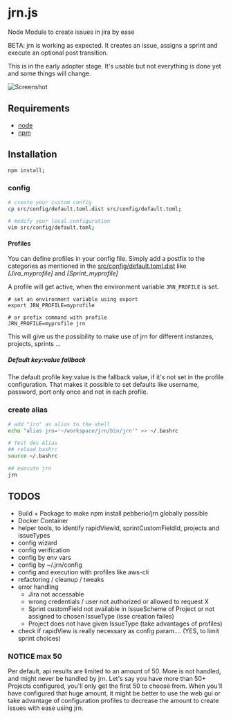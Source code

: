 # jrn.js
Node Module to create issues in jira by ease

BETA: jrn is working as expected.
It creates an issue, assigns a sprint and execute an optional post transition. 

This is in the early adopter stage. It's usable but not everything is done yet and some things will change. 

![Screenshot](./screenshot.gif)

## Requirements
* [node](https://nodejs.org/)
* [npm](https://www.npmjs.com/)

## Installation
```bash
npm install;
```

### config 
```bash
# create your custom config
cp src/config/default.toml.dist src/config/default.toml;

# modify your local configuration
vim src/config/default.toml;
```


#### Profiles

You can define profiles in your config file.
Simply add a postfix to the categories as mentioned in the 
[src/config/default.toml.dist](src/config/default.toml.dist) like *[Jira_myprofile]* and *[Sprint_myprofile]*

A profile will get active, when the environment variable `JRN_PROFILE` is set.
```
# set an environment variable using export
export JRN_PROFILE=myprofile

# or prefix command with profile
JRN_PROFILE=myprofile jrn
```

This will give us the possibility to make use of jrn for different instanzes, projects, sprints ...

##### Default key:value fallback
The default profile key:value is the fallback value, if it's not set in the profile configuration.
That makes it possible to set defaults like username, password, port only once and not in each profile.

### create alias
```bash
# add "jrn" as alias to the shell
echo "alias jrn='~/workspace/jrn/bin/jrn'" >> ~/.bashrc

# Test des Alias
## reload bashrc
source ~/.bashrc

## execute jrn
jrn
```

## TODOS
* Build + Package to make npm install pebberio/jrn globally possible
* Docker Container
* helper tools, to identify rapidViewId, sprintCustomFieldId, projects and issueTypes
* config wizard
* config verification
* config by env vars
* config by ~/.jrn/config
* config and execution with profiles like aws-cli
* refactoring / cleanup / tweaks
* error handling
    * Jira not accessable
    * wrong credentials / user not authorized or allowed to request X
    * Sprint customField not available in IssueScheme of Project or not assigned to chosen IssueType (isse creation failes)
    * Project does not have given IssueType (take advantages of profiles)
* check if rapidView is really necessary as config param.... (YES, to limit sprint choices)


### NOTICE max 50
Per default, api results are limited to an amount of 50. More is not handled, and might never be handled by jrn.
Let's say you have more than 50+ Projects configured, you'll only get the first 50 to choose from.
When you'll have configured that huge amount, it might be better to use the web gui 
or take advantage of configuration profiles to decrease the amount to create issues with ease using jrn.
